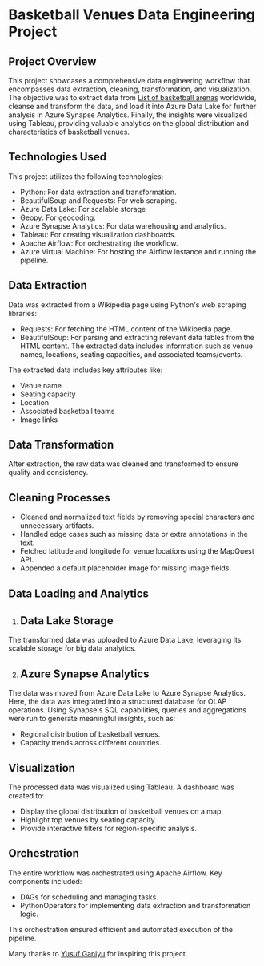 # Basketball Venues Data Engineering Project

## Project Overview

This project showcases a comprehensive data engineering workflow that encompasses data extraction, cleaning, transformation, and visualization. The objective was to extract data from [List of basketball arenas](https://en.wikipedia.org/wiki/List_of_basketball_arenas) worldwide, cleanse and transform the data, and load it into Azure Data Lake for further analysis in Azure Synapse Analytics. Finally, the insights were visualized using Tableau, providing valuable analytics on the global distribution and characteristics of basketball venues.

## Technologies Used

This project utilizes the following technologies: 

 - Python: For data extraction and transformation.
 - BeautifulSoup and Requests: For web scraping.
 - Azure Data Lake: For scalable storage
 - Geopy: For geocoding.
 - Azure Synapse Analytics: For data warehousing and analytics.
 - Tableau: For creating visualization dashboards.
 - Apache Airflow: For orchestrating the workflow.
 - Azure Virtual Machine: For hosting the Airflow instance and running the pipeline.

## Data Extraction

Data was extracted from a Wikipedia page using Python's web scraping libraries:
 
 - Requests: For fetching the HTML content of the Wikipedia page.
 - BeautifulSoup: For parsing and extracting relevant data tables from the HTML content.
   The extracted data includes information such as venue names, locations, seating capacities, and associated teams/events.
 
The extracted data includes key attributes like:
 
 - Venue name
 - Seating capacity
 - Location
 - Associated basketball teams
 - Image links

## Data Transformation

 After extraction, the raw data was cleaned and transformed to ensure quality and consistency.

## Cleaning Processes

  - Cleaned and normalized text fields by removing special characters and unnecessary artifacts.
  - Handled edge cases such as missing data or extra annotations in the text.
  - Fetched latitude and longitude for venue locations using the MapQuest API.
  - Appended a default placeholder image for missing image fields.

 ## Data Loading and Analytics

  1. ## Data Lake Storage

  The transformed data was uploaded to Azure Data Lake, leveraging its scalable storage for big data analytics.

  2. ## Azure Synapse Analytics

  The data was moved from Azure Data Lake to Azure Synapse Analytics. Here, the data was integrated into a structured database for OLAP operations. Using Synapse's SQL capabilities, 
  queries and aggregations were run to generate meaningful insights, such as:

  - Regional distribution of basketball venues.
  - Capacity trends across different countries.

 ## Visualization

 The processed data was visualized using Tableau. A dashboard was created to:

  - Display the global distribution of basketball venues on a map.
  - Highlight top venues by seating capacity.
  - Provide interactive filters for region-specific analysis.

 ## Orchestration

 The entire workflow was orchestrated using Apache Airflow. Key components included:
  - DAGs for scheduling and managing tasks.
  - PythonOperators for implementing data extraction and transformation logic.
  
  This orchestration ensured efficient and automated execution of the pipeline.

  Many thanks to [Yusuf Ganiyu](https://github.com/airscholar) for inspiring this project.

